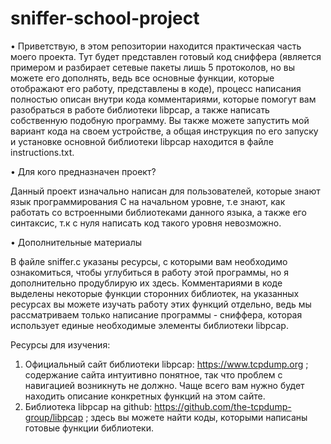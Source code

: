 # sniffer-school-project

• Приветствую, в этом репозитории находится практическая часть моего проекта. Тут будет представлен готовый код сниффера (является примером и разбирает сетевые пакеты лишь 5 протоколов, но вы можете его дополнять, ведь все основные функции, которые отображают его работу, представлены в коде), процесс написания полностью описан внутри кода комментариями, которые помогут вам разобраться в работе библиотеки libpcap, а также написать собственную подобную программу. Вы также можете запустить мой вариант кода на своем устройстве, а общая инструкция по его запуску и установке основной библиотеки libpcap находится в файле instructions.txt.

• Для кого предназначен проект?

Данный проект изначально написан для пользователей, которые знают язык программирования C на начальном уровне, т.е знают, как работать со встроенными библиотеками данного языка, а также его синтаксис, т.к с нуля написать код такого уровня невозможно. 

• Дополнительные материалы

В файле sniffer.c указаны ресурсы, с которыми вам необходимо ознакомиться, чтобы углубиться в работу этой программы, но я дополнительно продублирую их здесь. Комментариями в коде выделены некоторые функции сторонних библиотек, на указанных ресурсах вы можете изучать работу этих функций отдельно, ведь мы рассматриваем только написание программы - сниффера, которая использует единые необходимые элементы библиотеки libpcap.

Ресурсы для изучения:
  
1. Официальный сайт библиотеки libpcap: https://www.tcpdump.org ; содержание сайта интуитивно понятное, так что проблем с навигацией возникнуть не должно. Чаще всего вам нужно будет находить описание конкретных функций на этом сайте.
2. Библиотека libpcap на github: https://github.com/the-tcpdump-group/libpcap ; здесь вы можете найти коды, которыми написаны готовые функции библиотеки.
